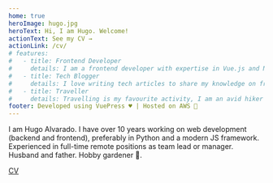 ```yaml
---
home: true
heroImage: hugo.jpg
heroText: Hi, I am Hugo. Welcome!
actionText: See my CV →
actionLink: /cv/
# features:
#   - title: Frontend Developer
#     details: I am a frontend developer with expertise in Vue.js and Nuxt.js
#   - title: Tech Blogger
#     details: I love writing tech articles to share my knowledge on frontend frameworks, libraries, best practices and more.
#   - title: Traveller
#     details: Travelling is my favourite activity, I am an avid hiker and backpacker
footer: Developed using VuePress ♥️ | Hosted on AWS 🤖
---
```



I am Hugo Alvarado. I have over 10 years working on web development (backend and frontend), preferably in Python and a modern JS framework. Experienced in full-time remote positions as team lead or manager. Husband and father. Hobby gardener 🍅.


[CV](/cv/)
